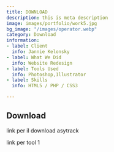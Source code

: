 ```yaml
---
title: DOWNLOAD
description: this is meta description
image: images/portfolio/work5.jpg
bg_image: "/images/operator.webp"
category: Download
information:
- label: Client
  info: Jannie Kelonsky
- label: What We Did
  info: Website Redesign
- label: Tools Used
  info: Photoshop,Illustrator
- label: Skills
  info: HTML5 / PHP / CSS3

---
```

## Download 

link per il download asytrack

link per tool 1